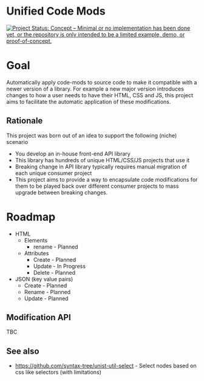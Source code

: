 # Unified Code Mods

[![Project Status: Concept – Minimal or no implementation has been done yet, or the repository is only intended to be a limited example, demo, or proof-of-concept.](https://www.repostatus.org/badges/latest/concept.svg)](https://www.repostatus.org/#concept)

# Goal

Automatically apply code-mods to source code to make it compatible with a newer version of a 
library. For example a new major version introduces changes to how a user needs to have their 
HTML, CSS and JS, this project aims to facilitate the automatic application of these 
modifications.

## Rationale

This project was born out of an idea to support the following (niche) scenario 

- You develop an in-house front-end API library
- This library has hundreds of unique HTML/CSS/JS projects that use it
- Breaking change in API library typically requires manual migration of each unique consumer 
  project
- This project aims to provide a way to encapsulate code modifications for them to be played 
  back over different consumer projects to mass upgrade between breaking changes.

# Roadmap

- HTML
  - Elements
    - rename - Planned
  - Attributes
    - Create - Planned
    - Update - In Progress
    - Delete - Planned
- JSON (key value pairs)
  - Create - Planned
  - Rename - Planned
  - Update - Planned

## Modification API

TBC

## See also

- https://github.com/syntax-tree/unist-util-select - Select nodes based on css like selectors 
  (with limitations)
